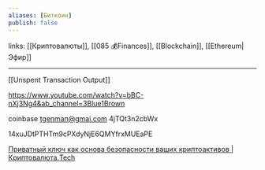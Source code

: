 ```yaml
---
aliases: [Биткоин]
publish: false
---
```

links: [[Криптовалюты]], [[085 💰Finances]], [[Blockchain]], [[Ethereum|Эфир]]

---

[[Unspent Transaction Output]]

https://www.youtube.com/watch?v=bBC-nXj3Ng4&ab_channel=3Blue1Brown

coinbase
tgenman@gmai.com
4jTQt3n2cbWx

14xuJDtPTHTm9cPXdyNjE6QMYfrxMUEaPE

[Приватный ключ как основа безопасности ваших криптоактивов | Криптовалюта.Tech](https://cryptocurrency.tech/privatnyj-klyuch-kak-osnova-bezopasnosti-vashih-kriptoaktivov/)
